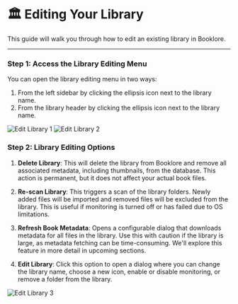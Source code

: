 # 🏛️ Editing Your Library

This guide will walk you through how to edit an existing library in Booklore.

---

### Step 1: Access the Library Editing Menu

You can open the library editing menu in two ways:
1) From the left sidebar by clicking the ellipsis icon next to the library name.
2) From the library header by clicking the ellipsis icon next to the library name.

![Edit Library 1](/img/edit-library/edit-library-1.jpg)
![Edit Library 2](/img/edit-library/edit-library-2.jpg)

### Step 2: Library Editing Options

1) **Delete Library**: This will delete the library from Booklore and remove all associated metadata, including thumbnails, from the database. This action is permanent, but it does not affect your actual book files.

2) **Re-scan Library**: This triggers a scan of the library folders. Newly added files will be imported and removed files will be excluded from the library. This is useful if monitoring is turned off or has failed due to OS limitations.

3) **Refresh Book Metadata**: Opens a configurable dialog that downloads metadata for all files in the library. Use this with caution if the library is large, as metadata fetching can be time-consuming. We'll explore this feature in more detail in upcoming sections.

4) **Edit Library**: Click this option to open a dialog where you can change the library name, choose a new icon, enable or disable monitoring, or remove a folder from the library.

![Edit Library 3](/img/edit-library/edit-library-3.jpg)